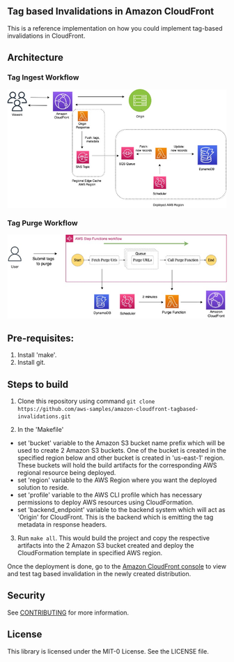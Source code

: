 ## Tag based Invalidations in Amazon CloudFront

This is a reference implementation on how you could implement tag-based invalidations in CloudFront.

## Architecture

### Tag Ingest Workflow

![Tag Ingest Workflow](/images/tag-ingest-workflow.jpeg)

### Tag Purge Workflow

![Tag Purge Workflow](/images/tag-purge-workflow.jpeg)

## Pre-requisites:

1. Install 'make'.
1. Install git.

## Steps to build

1. Clone this repository using command `git clone https://github.com/aws-samples/amazon-cloudfront-tagbased-invalidations.git`

2. In the 'Makefile'
- set 'bucket' variable to the Amazon S3 bucket name prefix which will be used to create 2 Amazon S3 buckets. One of the bucket is created in the specified region below and other bucket is created in 'us-east-1' region. These buckets will hold the build artifacts for the corresponding AWS regional resource being deployed.
- set 'region' variable to the AWS Region where you want the deployed solution to reside.
- set 'profile' variable to the AWS CLI profile which has necessary permissions to deploy AWS resources using CloudFormation.
- set 'backend_endpoint' variable to the backend system which will act as 'Origin' for CloudFront. This is the backend which is emitting the tag metadata in response headers.

3. Run `make all`. This would build the project and copy the respective artifacts into the 2 Amazon S3 bucket created and deploy the CloudFormation template in specified AWS region.

Once the deployment is done, go to the [Amazon CloudFront console](https://us-east-1.console.aws.amazon.com/cloudfront/v3/home#/distributions) to view and test tag based invalidation in the newly created distribution.

## Security

See [CONTRIBUTING](CONTRIBUTING.md#security-issue-notifications) for more information.

## License

This library is licensed under the MIT-0 License. See the LICENSE file.
